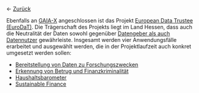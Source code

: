 &larr; [Zurück](..)

Ebenfalls an  [GAIA-X](https://gaia-x.eu/)  angeschlossen ist das Projekt  [European Data Trustee (EuroDaT)](https://www.eurodat.org/). Die Trägerschaft des Projekts liegt im Land Hessen, dass auch die Neutralität der Daten sowohl gegenüber  [Datengeber als auch Datennutzer](https://www.sueddeutsche.de/politik/datenschutz-wiesbaden-datentreuhaender-geht-an-den-start-dpa.urn-newsml-dpa-com-20090101-220131-99-916731)  gewährleiste. Insgesamt werden vier Anwendungsfälle erarbeitet und ausgewählt werden, die in der Projektlaufzeit auch konkret umgesetzt werden sollen:

-   [Bereitstellung von Daten zu Forschungszwecken](https://ras.iese.de/confluence/display/KIC/Bereitstellung+von+Daten+zu+Forschungszwecken)
-   [Erkennung von Betrug und Finanzkriminalität](https://ras.iese.de/confluence/pages/viewpage.action?pageId=591822964)
-   [Haushaltsbarometer](https://ras.iese.de/confluence/display/KIC/Haushaltsbarometer)
-   [Sustainable Finance](https://ras.iese.de/confluence/display/KIC/Sustainable+Finance)